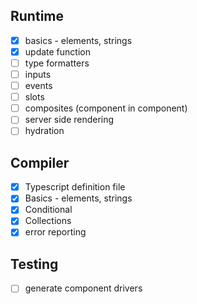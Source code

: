 Runtime
---

- [x] basics - elements, strings
- [x] update function
- [ ] type formatters  
- [ ] inputs
- [ ] events
- [ ] slots
- [ ] composites (component in component)
- [ ] server side rendering
- [ ] hydration

Compiler
---

- [x] Typescript definition file
- [x] Basics - elements, strings
- [x] Conditional
- [x] Collections
- [x] error reporting

Testing
---

- [ ] generate component drivers
